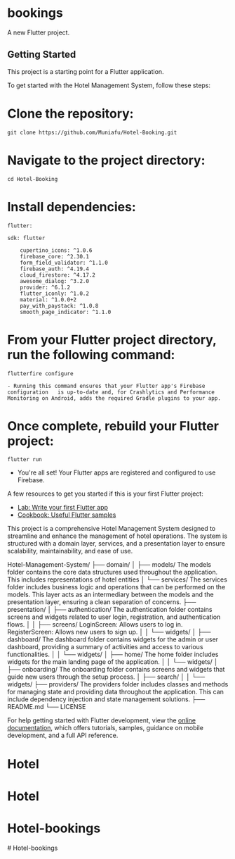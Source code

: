 # bookings

A new Flutter project.

## Getting Started

This project is a starting point for a Flutter application.

To get started with the Hotel Management System, follow these steps:

# Clone the repository:
    git clone https://github.com/Muniafu/Hotel-Booking.git

# Navigate to the project directory:
    cd Hotel-Booking

# Install dependencies:
    flutter:

    sdk: flutter

        cupertino_icons: ^1.0.6
        firebase_core: ^2.30.1
        form_field_validator: ^1.1.0
        firebase_auth: ^4.19.4
        cloud_firestore: ^4.17.2
        awesome_dialog: ^3.2.0
        provider: ^6.1.2
        flutter_iconly: ^1.0.2
        material: ^1.0.0+2
        pay_with_paystack: ^1.0.8
        smooth_page_indicator: ^1.1.0

# From your Flutter project directory, run the following command:
    flutterfire configure

    - Running this command ensures that your Flutter app's Firebase configuration   is up-to-date and, for Crashlytics and Performance Monitoring on Android, adds the required Gradle plugins to your app.
# Once complete, rebuild your Flutter project:
    flutter run

   - You're all set! Your Flutter apps are registered and configured to use Firebase.

A few resources to get you started if this is your first Flutter project:

- [Lab: Write your first Flutter app](https://docs.flutter.dev/get-started/codelab)
- [Cookbook: Useful Flutter samples](https://docs.flutter.dev/cookbook)

This project is a comprehensive Hotel Management System designed to streamline and enhance the management of hotel operations. The system is structured with a domain layer, services, and a presentation layer to ensure scalability, maintainability, and ease of use.

Hotel-Management-System/
├── domain/
│   ├── models/
            The models folder contains the core data structures used throughout the application. This includes representations of hotel entities
│   └── services/
            The services folder includes business logic and operations that can be performed on the models. This layer acts as an intermediary between the models and the presentation layer, ensuring a clean separation of concerns.
├── presentation/
│   ├── authentication/
            The authentication folder contains screens and widgets related to user login, registration, and authentication flows.
│   │   ├── screens/
            LoginScreen: Allows users to log in.
            RegisterScreen: Allows new users to sign up.
│   │   └── widgets/
│   ├── dashboard/
            The dashboard folder contains widgets for the admin or user dashboard, providing a summary of activities and access to various functionalities.
│   │   └── widgets/
│   ├── home/
            The home folder includes widgets for the main landing page of the application.
│   │   └── widgets/
│   ├── onboarding/
            The onboarding folder contains screens and widgets that guide new users through the setup process.
│   ├── search/
│   │   └── widgets/
├── providers/
            The providers folder includes classes and methods for managing state and providing data throughout the application. This can include dependency injection and state management solutions.
├── README.md
└── LICENSE


For help getting started with Flutter development, view the
[online documentation](https://docs.flutter.dev/), which offers tutorials,
samples, guidance on mobile development, and a full API reference.
# Hotel
# Hotel

# Hotel-bookings
#   H o t e l - b o o k i n g s  
 